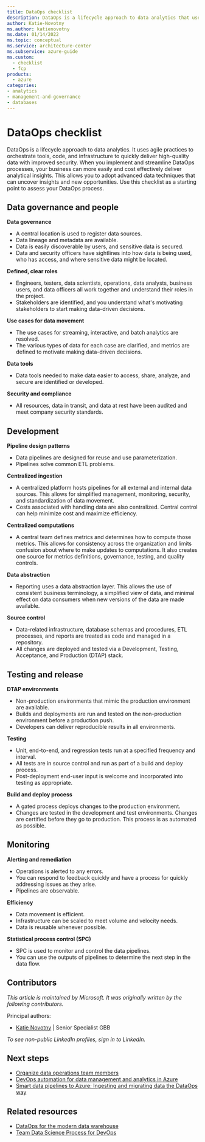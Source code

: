 ```yaml
---
title: DataOps checklist
description: DataOps is a lifecycle approach to data analytics that uses agile practices to deliver high-quality data. Use this checklist to assess your DataOps process. 
author: Katie-Novotny
ms.author: katienovotny
ms.date: 01/14/2022
ms.topic: conceptual
ms.service: architecture-center
ms.subservice: azure-guide
ms.custom:
  - checklist
  - fcp
products:
  - azure 
categories: 
- analytics
- management-and-governance
- databases
---
```


# DataOps checklist

DataOps is a lifecycle approach to data analytics. It uses agile practices to orchestrate tools, code, and infrastructure to quickly deliver high-quality data with improved security. When you implement and streamline DataOps processes, your business can more easily and cost effectively deliver analytical insights. This allows you to adopt advanced data techniques that can uncover insights and new opportunities. Use this checklist as a starting point to assess your DataOps process. 

## Data governance and people

**Data governance**
- A central location is used to register data sources.
- Data lineage and metadata are available.  
- Data is easily discoverable by users, and sensitive data is secured.  
- Data and security officers have sightlines into how data is being used, who has access, and where sensitive data might be located.  

**Defined, clear roles**  
- Engineers, testers, data scientists, operations, data analysts, business users, and data officers all work together and understand their roles in the project.  
- Stakeholders are identified, and you understand what's motivating stakeholders to start making data-driven decisions. 

**Use cases for data movement**
 - The use cases for streaming, interactive, and batch analytics are resolved.  
 - The various types of data for each case are clarified, and metrics are defined to motivate making data-driven decisions. 

**Data tools**
- Data tools needed to make data easier to access, share, analyze, and secure are identified or developed.

**Security and compliance**
- All resources, data in transit, and data at rest have been audited and meet company security standards.

## Development

**Pipeline design patterns**
- Data pipelines are designed for reuse and use parameterization.  
- Pipelines solve common ETL problems. 

**Centralized ingestion** 
- A centralized platform hosts pipelines for all external and internal data sources. This allows for simplified management, monitoring, security, and standardization of data movement.  
- Costs associated with handling data are also centralized. Central control can help minimize cost and maximize efficiency. 

**Centralized computations** 
- A central team defines metrics and determines how to compute those metrics. This allows for consistency across the organization and limits confusion about where to make updates to computations. It also creates one source for metrics definitions, governance, testing, and quality controls. 

**Data abstraction** 
- Reporting uses a data abstraction layer. This allows the use of consistent business terminology, a simplified view of data, and minimal effect on data consumers when new versions of the data are made available. 

**Source control** 
- Data-related infrastructure, database schemas and procedures, ETL processes, and reports are treated as code and managed in a repository.  
- All changes are deployed and tested via a Development, Testing, Acceptance, and Production (DTAP) stack. 

## Testing and release

**DTAP environments**
- Non-production environments that mimic the production environment are available.
- Builds and deployments are run and tested on the non-production environment before a production push.  
- Developers can deliver reproducible results in all environments. 

**Testing** 
- Unit, end-to-end, and regression tests run at a specified frequency and interval.
- All tests are in source control and run as part of a build and deploy process.  
- Post-deployment end-user input is welcome and incorporated into testing as appropriate. 

**Build and deploy process**
 - A gated process deploys changes to the production environment.  
 - Changes are tested in the development and test environments. Changes are certified before they go to production. This process is as automated as possible. 

## Monitoring

**Alerting and remediation** 
- Operations is alerted to any errors. 
- You can respond to feedback quickly and have a process for quickly addressing issues as they arise.  
- Pipelines are observable. 

**Efficiency**
- Data movement is efficient. 
- Infrastructure can be scaled to meet volume and velocity needs.  
- Data is reusable whenever possible. 

**Statistical process control (SPC)** 
- SPC is used to monitor and control the data pipelines.  
- You can use the outputs of pipelines to determine the next step in the data flow.

## Contributors

*This article is maintained by Microsoft. It was originally written by the following contributors.* 

Principal authors:

 - [Katie Novotny](https://www.linkedin.com/in/katie-novotny/) | Senior Specialist GBB
 
*To see non-public LinkedIn profiles, sign in to LinkedIn.*  

## Next steps

- [Organize data operations team members](/azure/cloud-adoption-framework/scenarios/data-management/organize)
- [DevOps automation for data management and analytics in Azure](/azure/cloud-adoption-framework/scenarios/data-management/organize-data-operations)
- [Smart data pipelines to Azure: Ingesting and migrating data the DataOps way](/shows/ask-the-expert/ask-the-expert-smart-data-pipelines-to-azure-ingesting-and-migrating-data-the-dataops-way)

## Related resources

  - [DataOps for the modern data warehouse](/azure/architecture/example-scenario/data-warehouse/dataops-mdw)
  - [Team Data Science Process for DevOps](/azure/architecture/data-science-process/team-data-science-process-for-devops)
